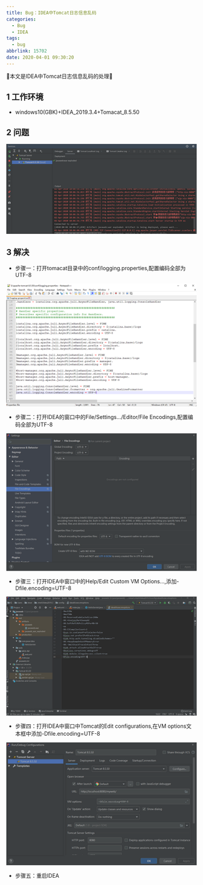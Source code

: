 ```yaml
---
title: Bug：IDEA中Tomcat日志信息乱码
categories:
  - Bug
  - IDEA
tags:
  - bug
abbrlink: 15702
date: 2020-04-01 09:30:20
---
```


:star2:本文是IDEA中Tomcat日志信息乱码的处理:star2:

<!-- more -->

## 1 工作环境

- windows10(GBK)+IDEA_2019.3.4+Tomacat_8.5.50

## 2 问题

![图片](/images/b001_01_01.png)

## 3 解决

- 步骤一：打开tomacat目录中的conf/logging.properties,配置编码全部为UTF-8

![图片](/images/b001_01_02.png)

- 步骤二：打开IDEA的窗口中的File/Settings.../Editor/File Encodings,配置编码全部为UTF-8

![图片](/images/b001_01_03.png)

- 步骤三：打开IDEA中窗口中的Help/Edit Custom VM Options...,添加-Dfile.encoding=UTF-8

![图片](/images/b001_01_04.png)

- 步骤四：打开IDEA中窗口中Tomcat的Edit configurations,在VM options文本框中添加-Dfile.encoding=UTF-8

![图片](/images/b001_01_05.png)

- 步骤五：重启IDEA
